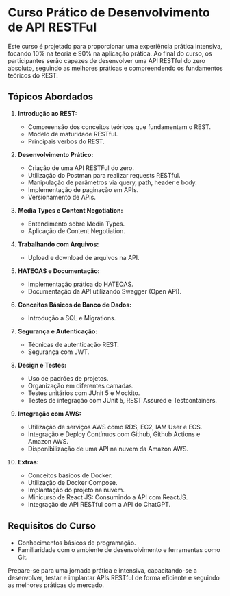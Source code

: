# Curso Prático de Desenvolvimento de API RESTFul

Este curso é projetado para proporcionar uma experiência prática intensiva, focando 10% na teoria e 90% na aplicação prática. Ao final do curso, os participantes serão capazes de desenvolver uma API RESTful do zero absoluto, seguindo as melhores práticas e compreendendo os fundamentos teóricos do REST.

## Tópicos Abordados

1. **Introdução ao REST:**
   - Compreensão dos conceitos teóricos que fundamentam o REST.
   - Modelo de maturidade RESTful.
   - Principais verbos do REST.

2. **Desenvolvimento Prático:**
   - Criação de uma API RESTFul do zero.
   - Utilização do Postman para realizar requests RESTful.
   - Manipulação de parâmetros via query, path, header e body.
   - Implementação de paginação em APIs.
   - Versionamento de APIs.

3. **Media Types e Content Negotiation:**
   - Entendimento sobre Media Types.
   - Aplicação de Content Negotiation.

4. **Trabalhando com Arquivos:**
   - Upload e download de arquivos na API.

5. **HATEOAS e Documentação:**
   - Implementação prática do HATEOAS.
   - Documentação da API utilizando Swagger (Open API).

6. **Conceitos Básicos de Banco de Dados:**
   - Introdução a SQL e Migrations.

7. **Segurança e Autenticação:**
   - Técnicas de autenticação REST.
   - Segurança com JWT.

8. **Design e Testes:**
   - Uso de padrões de projetos.
   - Organização em diferentes camadas.
   - Testes unitários com JUnit 5 e Mockito.
   - Testes de integração com JUnit 5, REST Assured e Testcontainers.

9. **Integração com AWS:**
   - Utilização de serviços AWS como RDS, EC2, IAM User e ECS.
   - Integração e Deploy Contínuos com Github, Github Actions e Amazon AWS.
   - Disponibilização de uma API na nuvem da Amazon AWS.

10. **Extras:**
    - Conceitos básicos de Docker.
    - Utilização de Docker Compose.
    - Implantação do projeto na nuvem.
    - Minicurso de React JS: Consumindo a API com ReactJS.
    - Integração de API RESTful com a API do ChatGPT.

## Requisitos do Curso
- Conhecimentos básicos de programação.
- Familiaridade com o ambiente de desenvolvimento e ferramentas como Git.

Prepare-se para uma jornada prática e intensiva, capacitando-se a desenvolver, testar e implantar APIs RESTful de forma eficiente e seguindo as melhores práticas do mercado.
